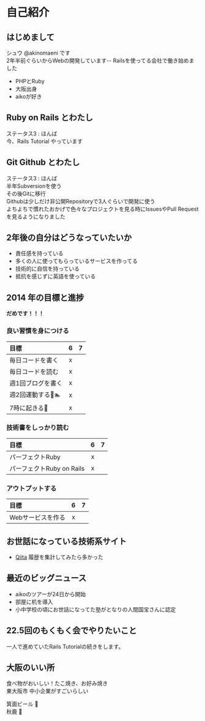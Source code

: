 # 自己紹介
## はじめまして
シュウ @akinomaeni です  
2年半前ぐらいからWebの開発しています--
Railsを使ってる会社で働き始めました

- PHPとRuby
- 大阪出身
- aikoが好き

## Ruby on Rails とわたし
ステータス3 : ほんば  
今、Rails Tutorial やっています

## Git Github とわたし
ステータス3 : ほんば  
半年Subversionを使う  
その後Gitに移行  
Githubは少しだけ非公開Repositoryで3人ぐらいで開発に使う  
よちよちで慣れたおかげで色々なプロジェクトを見る時にIssuesやPull Requestを見るようになりました

## 2年後の自分はどうなっていたいか

- 責任感を持っている
- 多くの人に使ってもらっているサービスを作ってる
- 技術的に自信を持っている
- 抵抗を感じずに英語を使っている

## 2014 年の目標と進捗
**だめです！！！**
### 良い習慣を身につける
| 目標 | 6 | 7 |
| :--- | :-: | :-: |
| 毎日コードを書く | x | |
| 毎日コードを読む | x | |
| 週1回ブログを書く | x | |
| 週2回運動する:runner::swimmer: | x | |
| 7時に起きる:sunrise: | x | |

### 技術書をしっかり読む
| 目標 | 6 | 7 |
| :--- | :-: | :-: |
| パーフェクトRuby | x | |
| パーフェクトRuby on Rails | x | |

### アウトプットする
| 目標 | 6 | 7 |
| :--- | :-: | :-: |
| Webサービスを作る | x | |

## お世話になっている技術系サイト
- [Qiita](http://qiita.com/) 履歴を集計してみたら多かった

## 最近のビッグニュース
- aikoのツアーが24日から開始
- 部屋に机を導入
- 小中学校の頃にお世話になってた塾がとなりの人間国宝さんに認定

## 22.5回のもくもく会でやりたいこと
一人で進めていたRails Tutorialの続きをします。

## 大阪のいい所
食べ物がおいしい！たこ焼き、お好み焼き  
東大阪市 中小企業がすごいらしい  

箕面ビール :beer:  
秋鹿 :sake:
